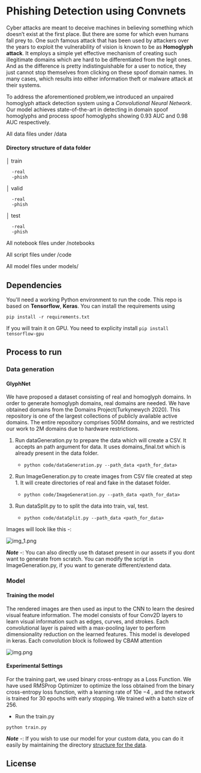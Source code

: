 # Phishing Detection using Convnets

Cyber attacks are meant to deceive machines in believing something which doesn’t exist at the first place. But there are some for which even humans fall prey to. One such famous attack that has been used by attackers over the years to exploit the vulnerability of vision is known to be as **Homoglyph attack**. It employs a simple yet effective mechanism of creating such illegitimate domains which are hard to be differentiated from the legit ones. And as the difference is pretty indistinguishable for a user to notice, they just cannot stop themselves from clicking on these spoof domain names. In many cases, which results into either information theft or malware attack at their systems.

To address the aforementioned problem,we introduced an unpaired homoglyph attack detection system using a *Convolutional Neural Network*. Our model achieves state-of-the-art in detecting in domain spoof homoglyphs and process spoof homoglyphs showing 0.93 AUC and 0.98 AUC respectively.

All data files under /data

#### Directory structure of data folder 

│   train

      -real
      -phish
│   valid

      -real
      -phish
│   test

      -real
      -phish

All notebook files under /notebooks

All script files under /code

All model files under models/


## Dependencies

You'll need a working Python environment to run the code. This repo is based on <b>Tensorflow</b>, <b>Keras</b>.
You can install the requirements using 

```pip install -r requirements.txt```

If you will train it on GPU. You need to explicity install ```pip install tensorflow-gpu```

## Process to run 

### Data generation

#### GlyphNet
We have proposed a dataset consisting of real and homoglyph domains. In order to generate homoglyph domains,
real domains are needed. We have obtained domains from the Domains Project(Turkynewych 2020). This repository
is one of the largest collections of publicly available active domains. The entire repository comprises 500M domains,
and we restricted our work to 2M domains due to hardware restrictions.

1. Run dataGeneration.py to prepare the data which will create a CSV. It accepts an path argument for data.
It uses domains_final.txt which is already present in the data folder.

   - ``python code/dataGeneration.py --path_data <path_for_data>``

   
2. Run ImageGeneration.py to create images from CSV file created at step 1. It will create directories of real and fake in the dataset folder.

    - ``python code/ImageGeneration.py --path_data <path_for_data>``
   

3. Run dataSplit.py to to split the data into train, val, test.

    - ``python code/dataSplit.py --path_data <path_for_data>``

Images will look like this -:

![img_1.png](resources/img_1.png)

**_Note_** -: You can also directly use th dataset present in our assets<link> if you dont want to generate from scratch.
You can modify the script in ImageGeneration.py, if you want to generate different/extend data.

### Model



#### Training the model

The rendered images are then used as input to the CNN to learn the desired visual feature information. The model consists of four Conv2D layers to learn visual information such
as edges, curves, and strokes. Each convolutional layer is paired with a max-pooling layer to perform dimensionality
reduction on the learned features. This model is developed in keras. Each convolution block is followed by CBAM attention

![img.png](resources/img.png)

#### Experimental Settings
For the training part, we used binary cross-entropy as a Loss Function. We have used RMSProp Optimizer to optimize the
loss obtained from the binary cross-entropy loss function, with a learning rate of 10e −4 , and the network is trained
for 30 epochs with early stopping. We trained with a batch size of 256.

- Run the train.py

```python train.py```

**_Note_** -: If you wish to use our model for your custom data, you can do it easily by maintaining the directory
[structure for the data](#directory-structure-of-data-folder).



## License





